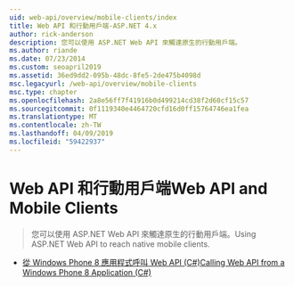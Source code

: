 ```yaml
---
uid: web-api/overview/mobile-clients/index
title: Web API 和行動用戶端-ASP.NET 4.x
author: rick-anderson
description: 您可以使用 ASP.NET Web API 來觸達原生的行動用戶端。
ms.author: riande
ms.date: 07/23/2014
ms.custom: seoapril2019
ms.assetid: 36ed9dd2-095b-48dc-8fe5-2de475b4098d
msc.legacyurl: /web-api/overview/mobile-clients
msc.type: chapter
ms.openlocfilehash: 2a8e56ff7f41916b0d499214cd38f2d60cf15c57
ms.sourcegitcommit: 0f1119340e4464720cfd16d0ff15764746ea1fea
ms.translationtype: MT
ms.contentlocale: zh-TW
ms.lasthandoff: 04/09/2019
ms.locfileid: "59422937"
---
```

# <a name="web-api-and-mobile-clients"></a><span data-ttu-id="90b3d-103">Web API 和行動用戶端</span><span class="sxs-lookup"><span data-stu-id="90b3d-103">Web API and Mobile Clients</span></span>

> <span data-ttu-id="90b3d-104">您可以使用 ASP.NET Web API 來觸達原生的行動用戶端。</span><span class="sxs-lookup"><span data-stu-id="90b3d-104">Using ASP.NET Web API to reach native mobile clients.</span></span>


- [<span data-ttu-id="90b3d-105">從 Windows Phone 8 應用程式呼叫 Web API (C#)</span><span class="sxs-lookup"><span data-stu-id="90b3d-105">Calling Web API from a Windows Phone 8 Application (C#)</span></span>](calling-web-api-from-a-windows-phone-8-application.md)
